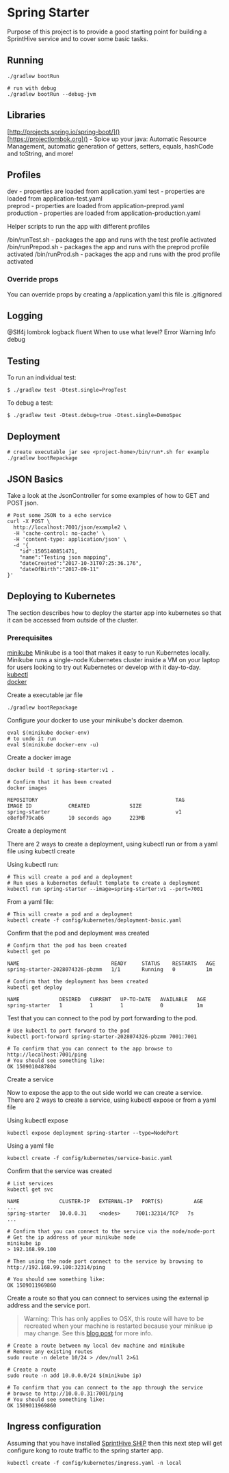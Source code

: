 # Spring Starter

Purpose of this project is to provide a good starting point for building a SprintHive service and
to cover some basic tasks.

## Running

    ./gradlew bootRun
    
    # run with debug
    ./gradlew bootRun --debug-jvm 
    
## Libraries 

[http://projects.spring.io/spring-boot/]()  
[https://projectlombok.org]() - Spice up your java: Automatic Resource Management, 
automatic generation of getters, setters, equals, hashCode and toString, and more!

## Profiles

dev - properties are loaded from application.yaml 
test - properties are loaded from application-test.yaml   
preprod - properties are loaded from application-preprod.yaml  
production - properties are loaded from application-production.yaml

Helper scripts to run the app with different profiles

/bin/runTest.sh - packages the app and runs with the test profile activated
/bin/runPrepod.sh - packages the app and runs with the preprod profile activated
/bin/runProd.sh - packages the app and runs with the prod profile activated

### Override props

You can override props by creating a <project-home>/application.yaml this file is .gitignored

## Logging

@Slf4j
lombrok
logback
fluent 
When to use what level?
Error 
Warning
Info
debug


## Testing

To run an individual test:

    $ ./gradlew test -Dtest.single=PropTest

To debug a test:

    $ ./gradlew test -Dtest.debug=true -Dtest.single=DemoSpec

## Deployment

    # create executable jar see <project-home>/bin/run*.sh for example 
    ./gradlew bootRepackage

## JSON Basics

Take a look at the JsonController for some examples of how to GET and POST json.

    # Post some JSON to a echo service
    curl -X POST \
      http://localhost:7001/json/example2 \
      -H 'cache-control: no-cache' \
      -H 'content-type: application/json' \
      -d '{
        "id":1505140851471,
        "name":"Testing json mapping",
        "dateCreated":"2017-10-31T07:25:36.176",
        "dateOfBirth":"2017-09-11"
    }'

## Deploying to Kubernetes 

The section describes how to deploy the starter app into kubernetes so that it can be accessed from outside of the cluster.

### Prerequisites

[minikube](https://github.com/kubernetes/minikube)  Minikube is a tool that makes it easy to run Kubernetes locally. Minikube 
runs a single-node Kubernetes cluster inside a VM on your laptop for users looking to try out Kubernetes or develop with it day-to-day.        
[kubectl](https://kubernetes.io/docs/tasks/tools/install-kubectl)  
[docker](https://www.docker.com)  


Create a executable jar file

    ./gradlew bootRepackage

Configure your docker to use your minikube's docker daemon.

    eval $(minikube docker-env)
    # to undo it run 
    eval $(minikube docker-env -u)

Create a docker image  

    docker build -t spring-starter:v1 .
    
    # Confirm that it has been created
    docker images
    
    REPOSITORY                                             TAG                 IMAGE ID            CREATED             SIZE
    spring-starter                                         v1                  e8efbf79ca06        10 seconds ago      223MB 
    
Create a deployment

There are 2 ways to create a deployment, using kubectl run or from a yaml file using kubectl create

Using kubectl run: 

    # This will create a pod and a deployment
    # Run uses a kubernetes default template to create a deployment
    kubectl run spring-starter --image=spring-starter:v1 --port=7001 

From a yaml file:   

    # This will create a pod and a deployment
    kubectl create -f config/kubernetes/deployment-basic.yaml
    
Confirm that the pod and deployment was created

    # Confirm that the pod has been created 
    kubectl get po
    
    NAME                              READY     STATUS    RESTARTS   AGE
    spring-starter-2028074326-pbzmm   1/1       Running   0          1m
    
    # Confirm that the deployment has been created 
    kubectl get deploy
        
    NAME             DESIRED   CURRENT   UP-TO-DATE   AVAILABLE   AGE
    spring-starter   1         1         1            0           1m

Test that you can connect to the pod by port forwarding to the pod.

    # Use kubectl to port forward to the pod
    kubectl port-forward spring-starter-2028074326-pbzmm 7001:7001
    
    # To confirm that you can connect to the app browse to http://localhost:7001/ping 
    # You should see something like: 
    OK 1509010487804    
      
Create a service

Now to expose the app to the out side world we can create a service.  
There are 2 ways to create a service, using kubectl expose or from a yaml file 

Using kubectl expose

    kubectl expose deployment spring-starter --type=NodePort

Using a yaml file

    kubectl create -f config/kubernetes/service-basic.yaml 
    
Confirm that the service was created    
    
    # List services
    kubectl get svc    

    NAME             CLUSTER-IP   EXTERNAL-IP   PORT(S)          AGE
    ...
    spring-starter   10.0.0.31    <nodes>     7001:32314/TCP   7s
    ...
    
    # Confirm that you can connect to the service via the node/node-port
    # Get the ip address of your minikube node
    minikube ip  
    > 192.168.99.100
        
    # Then using the node port connect to the service by browsing to
    http://192.168.99.100:32314/ping                                                          

    # You should see something like: 
    OK 1509011969860    
    
Create a route so that you can connect to services using the external ip address and the service port.

> Warning: This has only applies to OSX, this route will have to be recreated when your machine is restarted 
> because your minikue ip may change.
> See this [blog post](https://stevesloka.com/2017/05/19/access-minikube-services-from-host/) for more info. 

    # Create a route between my local dev machine and minikube
    # Remove any existing routes
    sudo route -n delete 10/24 > /dev/null 2>&1
    
    # Create a route 
    sudo route -n add 10.0.0.0/24 $(minikube ip)

    # To confirm that you can connect to the app through the service
    # browse to http://10.0.0.31:7001/ping 
    # You should see something like: 
    OK 1509011969860    

## Ingress configuration

Assuming that you have installed [SprintHive SHIP](https://github.com/SprintHive/ship) then this next
step will get configure kong to route traffic to the spring starter app. 

    kubectl create -f config/kubernetes/ingress.yaml -n local